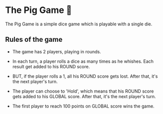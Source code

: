 # The Pig Game 🐷
The Pig Game is a simple dice game which is playable with a single die.

## Rules of the game
* The game has 2 players, playing in rounds.

* In each turn, a player rolls a dice as many times as he whishes. Each result get added to his ROUND score.

* BUT, if the player rolls a 1, all his ROUND score gets lost. After that, it's the next player's turn.

* The player can choose to 'Hold', which means that his ROUND score gets added to his GLOBAL score. After that, it's the next player's turn.

* The first player to reach 100 points on GLOBAL score wins the game.
